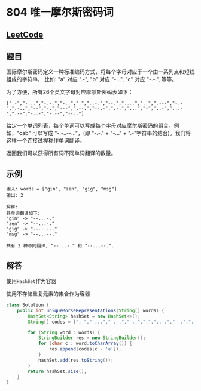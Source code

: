 # 804 唯一摩尔斯密码词

## [LeetCode](https://leetcode-cn.com/problems/unique-morse-code-words/submissions/)

## 题目

国际摩尔斯密码定义一种标准编码方式，将每个字母对应于一个由一系列点和短线组成的字符串， 比如: "a" 对应 ".-", "b" 对应 "-...", "c" 对应 "-.-.", 等等。

为了方便，所有26个英文字母对应摩尔斯密码表如下：

`[".-","-...","-.-.","-..",".","..-.","--.","....","..",".---","-.-",".-..","--","-.","---",".--.","--.-",".-.","...","-","..-","...-",".--","-..-","-.--","--.."]`

给定一个单词列表，每个单词可以写成每个字母对应摩尔斯密码的组合。例如，"cab" 可以写成 "-.-..--..."，(即 "-.-." + "-..." + ".-"字符串的结合)。我们将这样一个连接过程称作单词翻译。

返回我们可以获得所有词不同单词翻译的数量。

## 示例

```text
输入: words = ["gin", "zen", "gig", "msg"]
输出: 2

解释: 
各单词翻译如下:
"gin" -> "--...-."
"zen" -> "--...-."
"gig" -> "--...--."
"msg" -> "--...--."

共有 2 种不同翻译, "--...-." 和 "--...--.".
```

## 解答

使用`HashSet`作为容器

使用不存储重复元素的集合作为容器

```java
class Solution {
    public int uniqueMorseRepresentations(String[] words) {
        HashSet<String> hashSet = new HashSet<>();
        String[] codes = {".-","-...","-.-.","-..",".","..-.","--.","....","..",".---","-.-",".-..","--","-.","---",".--.","--.-",".-.","...","-","..-","...-",".--","-..-","-.--","--.."};

        for (String word : words) {
            StringBuilder res = new StringBuilder();
            for (char c : word.toCharArray()) {
                res.append(codes[c - 'a']);
            }
            hashSet.add(res.toString());
        }
        return hashSet.size();
    }
}
```
